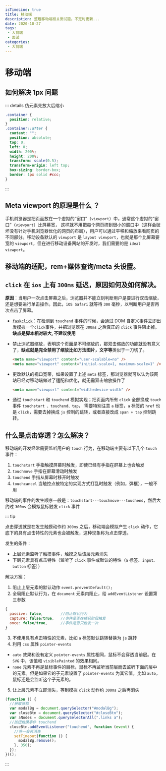 ```yaml
---
isTimeLine: true
title: 移动端
description: 整理移动端相关面试题，不定时更新...
date: 2020-10-27
tags:
 - 大前端
 - 面试
categories:
 - 大前端
---
```


# 移动端

## 如何解决 1px 问题

::: details 伪元素先放大后缩小

```css
.container {
  position: relative;
}
.container::after {
  content: "";
  position: absolute;
  top: 0;
  left: 0;
  width: 200%;
  height: 200%;
  transform: scale(0.5);
  transform-origin: left top;
  box-sizing: border-box;
  border: 1px solid #ccc;
}
```

:::

## Meta viewport 的原理是什么 ？

手机浏览器是把页面放在一个虚拟的“窗口”（`viewport`）中，通常这个虚拟的“窗口”（`viewport`）比屏幕宽， 这样就不用把每个网页挤到很小的窗口中（这样会破坏没有针对手机浏览器优化的网页的布局），用户可以通过平移和缩放来看网页的不同部分。移动设备默认的 `viewport` 是 `layout viewport`，也就是那个比屏幕要宽的 `viewport`，但在进行移动设备网站的开发时，我们需要的是 `ideal viewport`。

## 移动端的适配，rem+媒体查询/meta 头设置。

## `click` 在 `ios` 上有 `300ms` 延迟，原因如何及如何解决。

**原因**：当用户一次点击屏幕之后，浏览器并不能立刻判断用户是要进行双击缩放，还是想要进行单击操作。因此，`iOS Safari` 就等待 `300` 毫秒，以判断用户是否再次点击了屏幕。

- [`faskclick`](https://github.com/ftlabs/fastclick)：在检测到 `touchend` 事件的时候，会通过 DOM 自定义事件立即出发模拟一个`click`事件，并把浏览器在 `300ms` 之后真正的 `click` 事件阻止掉。**缺点是脚本相对较大, 不建议使用**

- 禁止浏览器缩放，表明这个页面是不可缩放的，那双击缩放的功能就没有意义了，**缺点就是完全禁用了缩放比如方法图片，文字等**类似于一刀切了。

  ```html
  <meta name="viewport" content="user-scalable=no" />
  <meta name="viewport" content="initial-scale=1, maximum-scale=1" />
  ```

- 更改默认的视口宽带，如果设置了上述 `meta` 标签，那浏览器就可以认为该网站已经对移动端做过了适配和优化，就无需双击缩放操作了

  ```html
  <meta name="viewport" content="width=device-width" />
  ```

- 通过 `touchstart` 和 `touchend` 模拟实现；把页面内所有 `click` 全部换成 `touch` 事件 `touchstart 、touchend、tap`， 需要特别注意 `a` 标签，`a` 标签的 `href` 也是 `click`，需要去掉换成 `js` 控制的跳转，或者直接改成 `span + tap` 控制跳转。

## 什么是点击穿透？怎么解决？

移动端的开发经常需要监听用户的 `touch` 行为，在移动端主要有以下几个 `touch` 事件：

1. `touchstart` 手指触摸屏幕时触发，即使已经有手指在屏幕上也会触发
2. `touchmove` 手指在屏幕滑动时触发
3. `touchend` 手指从屏幕时移开时触发
4. `touchcancel` 当触控点被特定的实现方式打乱时触发（例如，弹框），一般不用

移动端的事件的发生顺序一般是：`touchstart---touchmove---touchend`，然后大约过 `300ms` 会模拟鼠标触发 `click` 事件

::: tip

点击穿透就是在发生触摸动作约 `300ms` 之后，移动端会模拟产生 `click` 动作，它底下的具有点击特性的元素也会被触发，这种现象称为点击穿透。

发生的条件：

- 上层元素监听了触摸事件，触摸之后该层元素消失
- 下层元素具有点击特性（监听了 `click` 事件或默认的特性（`a` 标签、`input、button` 标签））

解决方案：

1. 阻止上层元素的默认动作 `event.preventDefault();`
2. 全局阻止默认行为，在 `document` 元素内阻止，给 `addEventListener` 设置第三参数

```js
{
  passive: false,        //阻止默认行为
  capture: false/true,   //事件是否在捕获阶段触发
  once: false/true,      //事件是否只触发一次
}
```

3. 不使用具有点击特性的元素，比如 `a` 标签默认跳转替换为 `js` 跳转
4. 利用 `css` 属性 `pointer-events`

- `auto` 效果和没有定义 `pointer-events` 属性相同，鼠标不会穿透当前层。在 `SVG` 中，该值和 `visiblePainted` 的效果相同。
- `none` 元素不再是鼠标事件的目标，鼠标不再监听当前层而去监听下面的层中的元素。但是如果它的子元素设置了 `pointer-events` 为其它值，比如 `auto`，鼠标还是会监听这个子元素的。

5. 让上层元素不立即消失，等到模拟 `click` 动作约 `300ms` 之后再消失

```js
(function () {
  //获取弹框
  var modalBg = document.querySelector("#modalBg");
  var closeBtn = document.querySelector("#closeBtn");
  var aNodes = document.querySelectorAll(".links a");
  //按钮触摸事件 touchend
  closeBtn.addEventListener("touchend", function (event) {
    //等一会再消失
    setTimeout(function () {
      modalBg.remove();
    }, 350);
  });
})();
```

:::
